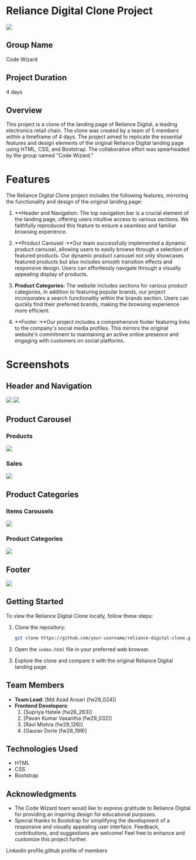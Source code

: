 
# Reliance Digital Clone Project
<img src="logo.svg">

## Group Name

Code Wizard

## Project Duration

4 days
## Overview

This project is a clone of the landing page of Reliance Digital, a leading electronics retail chain. The clone was created by a team of 5 members within a timeframe of 4 days. The project aimed to replicate the essential features and design elements of the original Reliance Digital landing page using HTML, CSS, and Bootstrap. The collaborative effort was spearheaded by the group named "Code Wizard."

# Features

The Reliance Digital Clone project includes the following features, mirroring the functionality and design of the original landing page:


1. **Header and Navigation: The top navigation bar is a crucial element of the landing page, offering users intuitive access to various sections. We faithfully reproduced this feature to ensure a seamless and familiar browsing experience.

2. **Product Carousel :**Our team successfully implemented a dynamic product carousel, allowing users to easily browse through a selection of featured products. Our dynamic product carousel not only showcases featured products but also includes smooth transition effects and responsive design. Users can effortlessly navigate through a visually appealing display of products.

3. **Product Categories:** The website includes sections for various product categories, In addition to featuring popular brands, our project incorporates a search functionality within the brands section. Users can quickly find their preferred brands, making the browsing experience more efficient.

4. **Footer :**Our project includes a comprehensive footer featuring links to the company's social media profiles. This mirrors the original website's commitment to maintaining an active online presence and engaging with customers on social platforms.

# Screenshots


## Header and Navigation

<img src="Screenshot 2024-01-01 130837.png">

<img src="Carousel-offer.png">

## Product Carousel

### Products
<img src="crausel-item.png">

### Sales
<img src="Midnight-sale.png">

## Product Categories

### Items Carousels

<img src="Crausel-product.png">

### Product Categories


<img src="product-cat.png">

## Footer 

<img src="reliance-footer.png">

## Getting Started

To view the Reliance Digital Clone locally, follow these steps:

1. Clone the repository:

   ```bash
   git clone https://github.com/your-username/reliance-digital-clone.git
   ```

2. Open the `index.html` file in your preferred web browser.

3. Explore the clone and compare it with the original Reliance Digital landing page.

## Team Members

- **Team Lead**: [Md Azad Ansari (fw29_024)]
- **Frontend Developers**:
  1. [Supriya Hatele (fw28_263)]
  2. [Pavan Kumar Vasantha (fw29_032)]
  3. [Ravi Mishra (fw29_126)]
  4. [Gaurav Dorle (fw28_199)]


## Technologies Used

- HTML
- CSS
- Bootstrap


## Acknowledgments

- The Code Wizard team would like to express gratitude to Reliance Digital for providing an inspiring design for educational purposes.
- Special thanks to Bootstrap for simplifying the development of a responsive and visually appealing user interface.
Feedback, contributions, and suggestions are welcome! Feel free to enhance and customize this project further.

Linkedin profile,github profile of members
